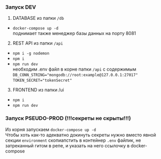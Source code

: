 ### Запуск DEV
1. DATABASE из папки `/db`
- `docker-compose up -d`\
поднимает также менеджер базы данных на порту 8081
2. REST API из папки `/api` 
- `npm i -g nodemon`
- `npm i`
- `npm run dev`\
необходим .env файл в корне папки `/api` с содержимым\
`DB_CONN_STRING="mongodb://root:example@127.0.0.1:27017"`\
`TOKEN_SECRET="tokenSecret"`
3. FRONTEND из папки /ui
- `npm i`
- `npm run dev`

### Запуск PSEUDO-PROD (!!!секреты не скрыты!!!)
Из корня запускаем `docker-compose up -d`\
Чтобы хоть как-то адекватно докинуть секреты нужно вместо явной секции `environment` скопиапстить в контейнер `.env` файлик, не затреканный гитом в репе, и указать на него ссылочку в docker-compose 





